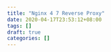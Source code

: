 ```yaml
---
title: "Nginx 4 7 Reverse Proxy"
date: 2020-04-17T23:53:12+08:00
tags: []
draft: true
categories: []
---
```


<!--more-->


